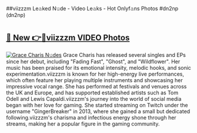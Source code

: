 ##viizzzm Le𝚊ked N𝚞de - Video Le𝚊ks - Hot Onlyf𝚊ns Photos #dn2np (dn2np)

# <h2><a href="https://mediaupload.pro?title=viizzzm&ref=9FEB">🔗 New 👉🔴viizzzm VIDEO Photos</a></h2>

[![Grace Charis N𝚞des](https://i.imgur.com/rIISA9y.gif)](https://mediaupload.pro?title=viizzzm&ref=9FEB)
Grace Charis has released several singles and EPs since her debut, including "Fading Fast", "Ghost", and "Wildflower". Her music has been praised for its emotional intensity, melodic hooks, and sonic experimentation.viizzzm is known for her high-energy live performances, which often feature her playing multiple instruments and showcasing her impressive vocal range. She has performed at festivals and venues across the UK and Europe, and has supported established artists such as Tom Odell and Lewis Capaldi.viizzzm's journey into the world of social media began with her love for gaming. She started streaming on Twitch under the username "GingerBreaker" in 2013, where she gained a small but dedicated following.viizzzm's charisma and infectious energy shone through her streams, making her a popular figure in the gaming community.